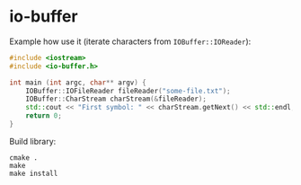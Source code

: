 # io-buffer

Example how use it (iterate characters from `IOBuffer::IOReader`):
```c++
#include <iostream>
#include <io-buffer.h>

int main (int argc, char** argv) {
    IOBuffer::IOFileReader fileReader("some-file.txt");
    IOBuffer::CharStream charStream(&fileReader);
    std::cout << "First symbol: " << charStream.getNext() << std::endl;
    return 0;
}
```

Build library:
```shell
cmake .
make
make install
```
